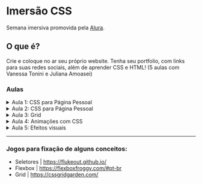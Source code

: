 # Imersão CSS
Semana imersiva promovida pela [Alura](https://www.alura.com.br/imersao-css?utm_campaign=imersao_hipsterscss_live_promocao_1&utm_medium=email&utm_source=RD+Station).  

## O que é?
Crie e coloque no ar seu próprio website. Tenha seu portfolio, com links para suas redes sociais, além de aprender CSS e HTML! (5 aulas com Vanessa Tonini e Juliana Amoasei)

### Aulas
<details>
  <summary>Aula 1: CSS para Página Pessoal</summary>
  
  - Github pages;
  - Background;
  - Flexbox.
</details>

<details>
  <summary>Aula 2: CSS para Página Pessoal</summary>
    
  - CSS reset;
  - Media queries;
  - Position. 
</details>

<details>
  <summary>Aula 3: Grid</summary>
  
  - Google Fonts;
  - Ícones;
  - CSS Grid;
  - Calc(); 
  - object-fit.
</details>

<details>
  <summary>Aula 4: Animações com CSS</summary>
  
  - Transition;
  - Transform;
  - Animations;
  - @Keyframes.
</details>

<details>
  <summary>Aula 5: Efeitos visuais</summary>
  
  - Clip-path;
  - Efeitos 3D;
  - CSS Generativo.
</details>

---------------------------------------------
### Jogos para fixação de alguns conceitos:
- Seletores | https://flukeout.github.io/
- Flexbox | https://flexboxfroggy.com/#pt-br
- Grid | https://cssgridgarden.com/
